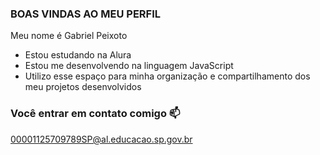 ### BOAS VINDAS AO MEU PERFIL

Meu nome é Gabriel Peixoto

- Estou estudando na Alura
- Estou me desenvolvendo na linguagem JavaScript
- Utilizo esse espaço para minha organização e compartilhamento dos meu projetos desenvolvidos

### Você entrar em contato comigo 📫

00001125709789SP@al.educacao.sp.gov.br
